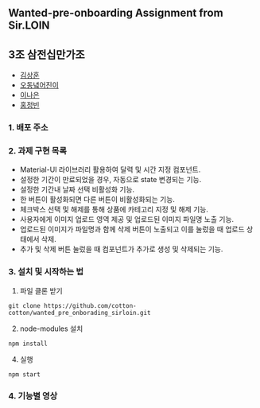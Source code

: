 ## Wanted-pre-onboarding Assignment from Sir.LOIN

## 3조 삼전십만가조

- [김상훈](https://github.com/Ho0on)
- [오동녘어진이](https://github.com/eojine94)
- [이나은](https://github.com/cotton-cotton)
- [홍정빈](https://github.com/tohjbin2)

### 1. 배포 주소

### 2. 과제 구현 목록

- Material-UI 라이브러리 활용하여 달력 및 시간 지정 컴포넌트.
- 설정한 기간이 만료되었을 경우, 자동으로 state 변경되는 기능.
- 설정한 기간내 날짜 선택 비활성화 기능.
- 한 버튼이 활성화되면 다른 버튼이 비활성화되는 기능.
- 체크박스 선택 및 해제를 통해 상품에 카테고리 지정 및 해제 기능.
- 사용자에게 이미지 업로드 영역 제공 및 업로드된 이미지 파일명 노출 기능.
- 업로드된 이미지가 파일명과 함께 삭제 버튼이 노출되고 이를 눌렀을 때 업로드 상태에서 삭제.
- 추가 및 삭제 버튼 눌렀을 때 컴포넌트가 추가로 생성 및 삭제되는 기능.

### 3. 설치 및 시작하는 법

1. 파일 클론 받기

```
git clone https://github.com/cotton-cotton/wanted_pre_onborading_sirloin.git
```

2. node-modules 설치

```
npm install
```

4. 실행

```
npm start
```

### 4. 기능별 영상
